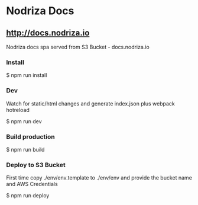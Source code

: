 # Nodriza Docs

## http://docs.nodriza.io

Nodriza docs spa served from S3 Bucket - docs.nodriza.io

### Install

$ npm run install

### Dev

Watch for static/html changes and generate index.json plus webpack hotreload

$ npm run dev

### Build production

$ npm run build

### Deploy to S3 Bucket

First time copy ./env/env.template to ./env/env and provide the bucket name and AWS Credentials

$ npm run deploy


